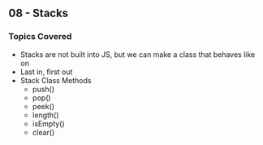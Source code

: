## 08 - Stacks

### Topics Covered

- Stacks are not built into JS, but we can make a class that behaves like on
- Last in, first out
- Stack Class Methods
  - push()
  - pop()
  - peek()
  - length()
  - isEmpty()
  - clear()
